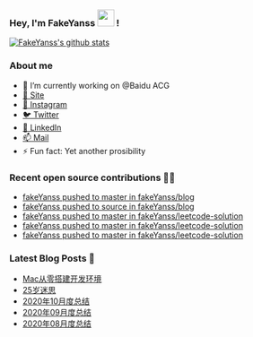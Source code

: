 ### Hey, I'm FakeYanss <img src="https://media.giphy.com/media/hvRJCLFzcasrR4ia7z/giphy.gif" width="30px"> !

[![FakeYanss's github stats](https://github-readme-stats.vercel.app/api?username=fakeyanss)](https://github.com/fakeyanss)

### About me
- 🔭 I’m currently working on @Baidu ACG
- [🦓 Site](https://foreti.me)
- [📸 Instagram](https://www.instagram.com/fakeyanss/)
- [🐦 Twitter](https://twitter.com/fakeYanss)
- [💼 LinkedIn](https://www.linkedin.com/in/foretime) 
- [📫 Mail](mailto:yanshisangc@gmail.com)
- ⚡ Fun fact: Yet another prosibility

### Recent open source contributions 👨‍💻

<!-- GITHUB:START -->
- [fakeYanss pushed to master in fakeYanss/blog](https://github.com/fakeYanss/blog/compare/b145a4be89...dfaa55332c)
- [fakeYanss pushed to source in fakeYanss/blog](https://github.com/fakeYanss/blog/compare/2553080074...5b6182e1a5)
- [fakeYanss pushed to master in fakeYanss/leetcode-solution](https://github.com/fakeYanss/leetcode-solution/compare/534de5402d...c34fdcd89e)
- [fakeYanss pushed to master in fakeYanss/leetcode-solution](https://github.com/fakeYanss/leetcode-solution/compare/2fb2a8790f...534de5402d)
- [fakeYanss pushed to master in fakeYanss/leetcode-solution](https://github.com/fakeYanss/leetcode-solution/compare/efa552e890...2fb2a8790f)
<!-- GITHUB:END -->

### Latest Blog Posts 📕
<!-- BLOG:START -->
- [Mac从零搭建开发环境](https://foreti.me/blog/2021/03/14/setup-env-on-mac/)
- [25岁迷思](https://foreti.me/blog/2021/01/09/thinking-at-25-years-old/)
- [2020年10月度总结](https://foreti.me/blog/2020/10/28/2020-10-review/)
- [2020年09月度总结](https://foreti.me/blog/2020/10/28/2020-09-review/)
- [2020年08月度总结](https://foreti.me/blog/2020/09/05/2020-08-review/)
<!-- BLOG:END -->
